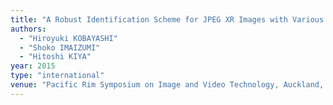 ```yaml
---
title: "A Robust Identification Scheme for JPEG XR Images with Various Compression Ratios"
authors:
  - "Hiroyuki KOBAYASHI"
  - "Shoko IMAIZUMI"
  - "Hitoshi KIYA"
year: 2015
type: "international"
venue: "Pacific Rim Symposium on Image and Video Technology, Auckland, New Zealand, 2015-11-23."
---
```

